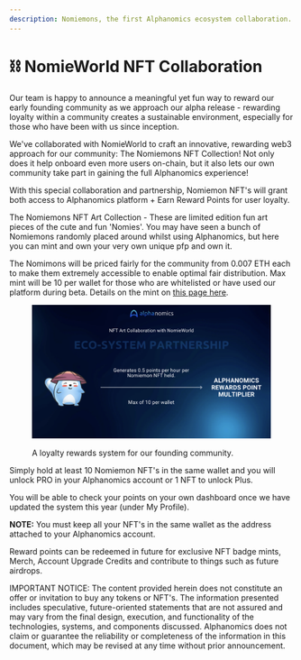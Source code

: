 ```yaml
---
description: Nomiemons, the first Alphanomics ecosystem collaboration.
---
```


# ⛓️ NomieWorld NFT Collaboration

Our team is happy to announce a meaningful yet fun way to reward our early founding community as we approach our alpha release - rewarding loyalty within a community creates a sustainable environment, especially for those who have been with us since inception.

We've collaborated with NomieWorld to craft an innovative, rewarding web3 approach for our community: The Nomiemons NFT Collection! Not only does it help onboard even more users on-chain, but it also lets our own community take part in gaining the full Alphanomics experience!

With this special collaboration and partnership, Nomiemon NFT's will grant both access to Alphanomics platform + Earn Reward Points for user loyalty.

The Nomiemons NFT Art Collection -  These are limited edition fun art pieces of the cute and fun 'Nomies'.  You may have seen a bunch of Nomiemons randomly placed around whilst using Alphanomics, but here you can mint and own your very own unique pfp and own it.

The Nomimons will be priced fairly for the community from 0.007 ETH each to make them extremely accessible to enable optimal fair distribution. Max mint will be 10 per wallet for those who are whitelisted or have used our platform during beta.   Details on the mint on [this page here](broken-reference).

<figure><img src="../../.gitbook/assets/Screenshot 2024-07-14 at 09.35.56.png" alt=""><figcaption><p>A loyalty rewards system for our founding community.</p></figcaption></figure>

Simply hold at least 10 Nomiemon NFT's in the same wallet and you will unlock PRO in your Alphanomics account or 1 NFT to unlock Plus.

You will be able to check your points on your own dashboard once we have updated the system this year (under My Profile).

**NOTE:** You must keep all your NFT's in the same wallet as the address attached to your Alphanomics account.

Reward points can be redeemed in future for exclusive NFT badge mints, Merch, Account Upgrade Credits and contribute to things such as future airdrops. &#x20;

















IMPORTANT NOTICE: The content provided herein does not constitute an offer or invitation to buy any tokens or NFT's. The information presented includes speculative, future-oriented statements that are not assured and may vary from the final design, execution, and functionality of the technologies, systems, and components discussed. Alphanomics does not claim or guarantee the reliability or completeness of the information in this document, which may be revised at any time without prior announcement.
